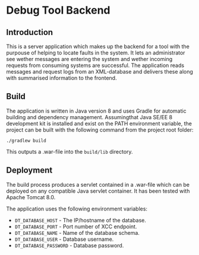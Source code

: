 # Debug Tool Backend

## Introduction

This is a server application which makes up the backend for a tool with the purpouse of helping to locate faults in the system. It lets an administrator see wether messages are entering the system and wether incoming requests from consuming systems are successful. The application reads messages and request logs from an XML-database and delivers these along with summarised information to the frontend.

## Build

The application is written in Java version 8 and uses Gradle for automatic building and dependency management.
Assumingthat Java SE/EE 8 development kit is installed and exist on the PATH environment variable, the project can be built with the following command from the project root folder:

    ./gradlew build

This outputs a .war-file into the `build/lib` directory.

## Deployment

The build process produces a servlet contained in a .war-file which can be deployed on any compatible Java servlet container. It has been tested with Apache Tomcat 8.0.

The application uses the following environment variables:

* `DT_DATABASE_HOST` - The IP/hostname of the database.
* `DT_DATABASE_PORT` - Port number of XCC endpoint.
* `DT_DATABASE_NAME` - Name of the database schema.
* `DT_DATABASE_USER` - Database username.
* `DT_DATABASE_PASSWORD` - Database password.
